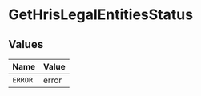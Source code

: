 # GetHrisLegalEntitiesStatus


## Values

| Name    | Value   |
| ------- | ------- |
| `ERROR` | error   |